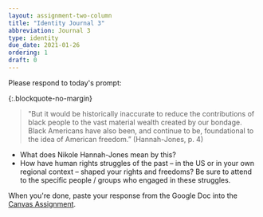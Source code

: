 ```yaml
---
layout: assignment-two-column
title: "Identity Journal 3"
abbreviation: Journal 3
type: identity
due_date: 2021-01-26
ordering: 1
draft: 0
---
```


Please respond to today's prompt:


{:.blockquote-no-margin}
> "But it would be historically inaccurate to reduce the contributions of black people to the vast material wealth created by our bondage. Black Americans have also been, and continue to be, foundational to the idea of American freedom.” (Hannah-Jones, p. 4)

* What does Nikole Hannah-Jones mean by this? 
* How have human rights struggles of the past – in the US or in your own regional context – shaped your rights and freedoms?  Be sure to attend to the specific people / groups who engaged in these struggles.

When you're done, paste your response from the Google Doc into the <a href="https://canvas.northwestern.edu/courses/130544/assignments/849280/">Canvas Assignment</a>.

